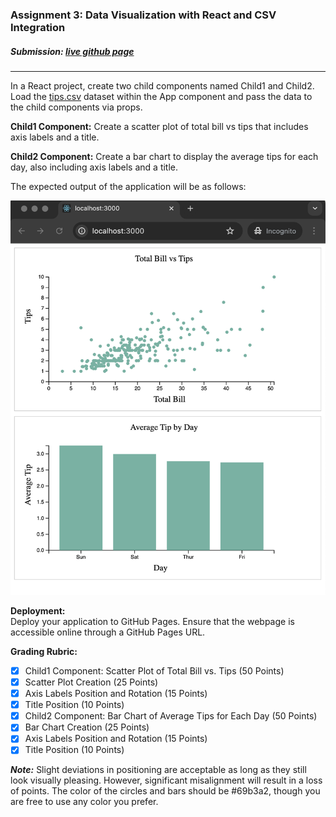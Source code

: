 ### Assignment 3: Data Visualization with React and CSV Integration
##### Submission: [live github page](https://katherinj.github.io/DataVisualization/assignment3)  
---
In a React project, create two child components named Child1 and Child2.
Load the [tips.csv](./public/assets/tips.csv) dataset within the App component and pass the data to the child components via props.

**Child1 Component:**
Create a scatter plot of total bill vs tips that includes axis labels and a title.

**Child2 Component:**
Create a bar chart to display the average tips for each day, also including axis labels and a title.

The expected output of the application will be as follows:

![Expected output](./public/assets/expectedOutput.png)

**Deployment:**  
Deploy your application to GitHub Pages. Ensure that the webpage is accessible online through a GitHub Pages URL.

**Grading Rubric:**  
- [x] Child1 Component: Scatter Plot of Total Bill vs. Tips (50 Points)  
- [x] Scatter Plot Creation (25 Points)  
- [x] Axis Labels Position and Rotation (15 Points)  
- [x] Title Position (10 Points)  
- [x] Child2 Component: Bar Chart of Average Tips for Each Day (50 Points)  
- [x] Bar Chart Creation (25 Points)  
- [x] Axis Labels Position and Rotation (15 Points)  
- [x] Title Position (10 Points)

**_Note:_** Slight deviations in positioning are acceptable as long as they still look visually pleasing. However, significant misalignment will result in a loss of points. The color of the circles and bars should be #69b3a2, though you are free to use any color you prefer.